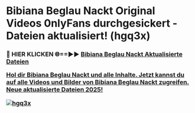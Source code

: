 # Bibiana Beglau Nackt Original Videos 0nlyFans durchgesickert - Dateien aktualisiert! (hgq3x)

<h3>🔴 HIER KLICKEN 🌐==►► <a href="https://tinyurl.com/h6vf6nb8" rel="nofollow">Bibiana Beglau Nackt Aktualisierte Dateien

Hol dir Bibiana Beglau Nackt und alle Inhalte. Jetzt kannst du auf alle Videos und Bilder von Bibiana Beglau Nackt zugreifen. Neue aktualisierte Dateien 2025!

[![hgq3x](https://i.imgur.com/sD4kR3V.gif)](https://tinyurl.com/h6vf6nb8)
